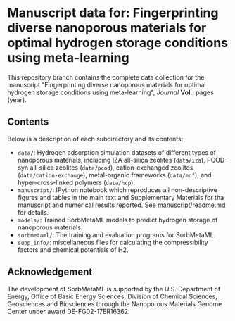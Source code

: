 # Manuscript data for: Fingerprinting diverse nanoporous materials for optimal hydrogen storage conditions using meta-learning

This repository branch contains the complete data collection for the manuscript "Fingerprinting diverse nanoporous materials for optimal hydrogen storage conditions using meta-learning", *Journal* **Vol.**, pages (year).

## Contents
Below is a description of each subdirectory and its contents:
* `data/`: Hydrogen adsorption simulation datasets of different types of nanoporous materials, including IZA all-silica zeolites (`data/iza`), PCOD-syn all-silica zeolites (`data/pcod`), cation-exchanged zeolites (`data/cation-exchange`), metal-organic frameworks (`data/mof`), and hyper-cross-linked polymers (`data/hcp`).  
* `manuscript/`: IPython notebook which reproduces all non-descriptive figures and tables in the main text and Supplementary Materials for tha manuscript and numerical results reported. See [manuscript/readme.md](`manuscript/readme.md`) for details.
* `models/`: Trained SorbMetaML models to predict hydrogen storage of nanoporous materials.
* `sorbmetaml/`: The training and evaluation programs for SorbMetaML.
* `supp_info/`: miscellaneous files for calculating the compressibility factors and chemical potentials of H2.

## Acknowledgement
The development of SorbMetaML is supported by the U.S. Department of Energy, Office of Basic Energy Sciences, Division of Chemical Sciences, Geosciences and Biosciences through the Nanoporous Materials Genome Center under award DE-FG02-17ER16362.
